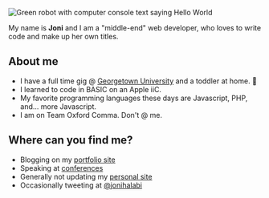 ![Green robot with computer console text saying Hello World](https://github.com/thatdevgirl/thatdevgirl/blob/master/images/hello-world-robot.jpg)

My name is **Joni** and I am a "middle-end" web developer, who loves to write code and make up her own titles.

## About me

* I have a full time gig @ [Georgetown University](https://georgetown.edu) and a toddler at home. 👶
* I learned to code in BASIC on an Apple iiC.
* My favorite programming languages these days are Javascript, PHP, and... more Javascript.
* I am on Team Oxford Comma. Don't @ me.

## Where can you find me?

* Blogging on my [portfolio site](https://thatdevgirl.com/blog)
* Speaking at [conferences](https://talks.thatdevgirl.com)
* Generally not updating my [personal site](https://jhalabi.com)
* Occasionally tweeting at [@jonihalabi](https://twitter.com/jonihalabi)
